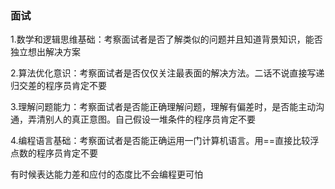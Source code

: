 ### 面试

1.数学和逻辑思维基础：考察面试者是否了解类似的问题并且知道背景知识，能否独立想出解决方案

2.算法优化意识：考察面试者是否仅仅关注最表面的解决方法。二话不说直接写递归交差的程序员肯定不要

3.理解问题能力：考察面试者是否能正确理解问题，理解有偏差时，是否能主动沟通，弄清别人的真正意图。自己假设一堆条件的程序员肯定不要

4.编程语言基础：考察面试者是否能正确运用一门计算机语言。用==直接比较浮点数的程序员肯定不要

有时候表达能力差和应付的态度比不会编程更可怕